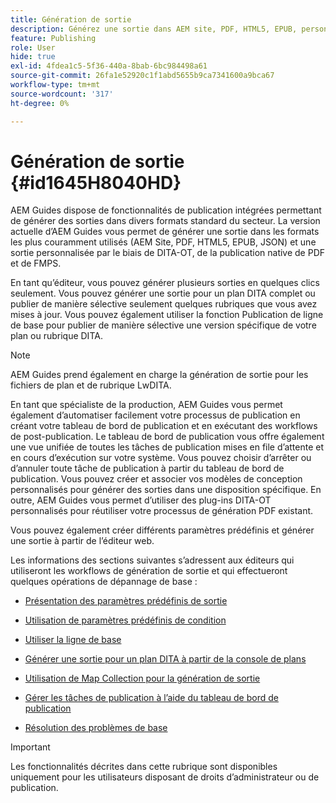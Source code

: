 ```yaml
---
title: Génération de sortie
description: Générez une sortie dans AEM site, PDF, HTML5, EPUB, personnalisée et JSON par le biais de plug-ins DITA-OT, de la publication Native PDF et de FMPS dans AEM Guides.
feature: Publishing
role: User
hide: true
exl-id: 4fdea1c5-5f36-440a-8bab-6bc984498a61
source-git-commit: 26fa1e52920c1f1abd5655b9ca7341600a9bca67
workflow-type: tm+mt
source-wordcount: '317'
ht-degree: 0%

---
```


# Génération de sortie {#id1645H8040HD}

AEM Guides dispose de fonctionnalités de publication intégrées permettant de générer des sorties dans divers formats standard du secteur. La version actuelle d’AEM Guides vous permet de générer une sortie dans les formats les plus couramment utilisés (AEM Site, PDF, HTML5, EPUB, JSON) et une sortie personnalisée par le biais de DITA-OT, de la publication native de PDF et de FMPS.

En tant qu’éditeur, vous pouvez générer plusieurs sorties en quelques clics seulement. Vous pouvez générer une sortie pour un plan DITA complet ou publier de manière sélective seulement quelques rubriques que vous avez mises à jour. Vous pouvez également utiliser la fonction Publication de ligne de base pour publier de manière sélective une version spécifique de votre plan ou rubrique DITA.

>[!NOTE]
>
> AEM Guides prend également en charge la génération de sortie pour les fichiers de plan et de rubrique LwDITA.

En tant que spécialiste de la production, AEM Guides vous permet également d’automatiser facilement votre processus de publication en créant votre tableau de bord de publication et en exécutant des workflows de post-publication. Le tableau de bord de publication vous offre également une vue unifiée de toutes les tâches de publication mises en file d’attente et en cours d’exécution sur votre système. Vous pouvez choisir d’arrêter ou d’annuler toute tâche de publication à partir du tableau de bord de publication. Vous pouvez créer et associer vos modèles de conception personnalisés pour générer des sorties dans une disposition spécifique. En outre, AEM Guides vous permet d’utiliser des plug-ins DITA-OT personnalisés pour réutiliser votre processus de génération PDF existant.

Vous pouvez également créer différents paramètres prédéfinis et générer une sortie à partir de l’éditeur web.

Les informations des sections suivantes s’adressent aux éditeurs qui utiliseront les workflows de génération de sortie et qui effectueront quelques opérations de dépannage de base :

- [Présentation des paramètres prédéfinis de sortie](generate-output-understand-presets.md#)

- [Utilisation de paramètres prédéfinis de condition](generate-output-use-condition-presets.md#)

- [Utiliser la ligne de base](generate-output-use-baseline-for-publishing.md#)

- [Générer une sortie pour un plan DITA à partir de la console de plans](generate-output-for-a-dita-map.md#)

- [Utilisation de Map Collection pour la génération de sortie](generate-output-use-map-collection-output-generation.md#)

- [Gérer les tâches de publication à l’aide du tableau de bord de publication](generate-output-publish-dashboard.md#)

- [Résolution des problèmes de base](generate-output-basic-troubleshooting.md#)


>[!IMPORTANT]
>
> Les fonctionnalités décrites dans cette rubrique sont disponibles uniquement pour les utilisateurs disposant de droits d’administrateur ou de publication.
